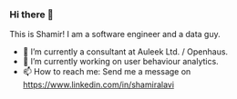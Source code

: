 ### Hi there 👋
This is Shamir! I am a software engineer and a data guy.

- 🔭 I’m currently a consultant at Auleek Ltd. / Openhaus.
- 🌱 I’m currently working on user behaviour analytics.
- 📫 How to reach me: Send me a message on https://www.linkedin.com/in/shamiralavi

<!--
**dg1223/dg1223** is a ✨ _special_ ✨ repository because its `README.md` (this file) appears on your GitHub profile.

Here are some ideas to get you started:

- 🔭 I’m currently working on ...
- 🌱 I’m currently learning ...
- 👯 I’m looking to collaborate on ...
- 🤔 I’m looking for help with ...
- 💬 Ask me about ...
- 📫 How to reach me: ...
- 😄 Pronouns: ...
- ⚡ Fun fact: ...
-->
